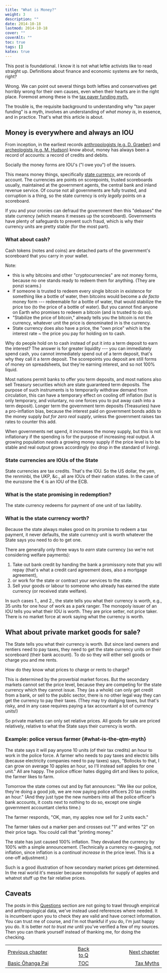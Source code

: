 ```yaml
---
title: "What is Money?"
weight: 3
description: ""
date: 2014-10-18
lastmod: 2014-10-18
cover: ""
coverAlt: ""
toc: true
tags: []
katex: true
---
```


This post is foundational. I know it is not what leftie activists like to 
read straight up. Definitions about finance and economic systems are for 
nerds, right?

Wrong. 
We can point out several things both lefties and conservatives get horribly 
wrong for their own causes, even when their hearts are in the right place. 
Foremost among these is the [tax payer funding myth.](../005_tax_myths)

The trouble is, the requisite background to understanding why 
"tax payer funding" is a myth, involves an understanding of *what money is*, 
in essence, and in practice. 
That's what this article is about.

## Money is everywhere and always an IOU

From inception, in the earliest records [anthropologists (e.g. D. Graeber)](https://en.wikipedia.org/wiki/Debt:_The_First_5000_Years) and [archeologists (e.g. M. Hudson)](https://www.semanticscholar.org/paper/The-Archaeology-of-Money%3A-Debt-versus-Barter-of-Hudson/c8917892e2512ded4e043c4a8717861fb9963123) know about, money has always been a record of accounts: a record of credits and debits. 

Socially the money forms are IOU's ("I owe you") of the issuers. 

This means money things, specifically [state currency,](https://www.levyinstitute.org/pubs/Wray_Understanding_Modern.pdf) are records of 
account. 
The currencies are points on scorepoints, trusted scoreboards usually, 
maintained at the government agents, the central bank and inland revenue 
service. Of course not all governments are fully trusted, and corruption is 
a thing, so the state currency is only *legally* points on a scoreboard. 

If you and your cronies can defraud the government then this "debases" the 
state currency (which means it messes up the scoreboard). 
Governments have plenty of safeguards to prevent such fraud, which is why 
their currency units are pretty stable (for the most part).

### What about cash? 

Cash  tokens (notes and coins) are detached parts of the government's 
scoreboard that you carry in your wallet. 

Note:
* this is why bitcoins and other "cryptocurrencies" are not money forms, 
because no one stands ready to redeem them for anything.  (They are ponzi 
scams.)
* If someone is trusted to redeem every single bitcoin in existence for 
something like a bottle of water, then bitcoins would become a *de facto* 
money form --- redeemable for a bottle of water, that would stabilize the 
price too (to the price of a bottle of water). But you cannot find anyone 
on Earth who promises to redeem a bitcoin (and is trusted to do so).
* "Stabilize the price of bitcoin," already tells you the bitcoin is not the 
currency, whatever unit the price is denominated in is the currency.
* State currency does also have a price, the "own price" which is the 
interest rate ~ the price you pay for holding on to cash.

Why do people hold on to cash instead of put it into a term deposit to earn 
the interest? 
The answer is for greater liquidity --- you can immediately spend cash, you 
cannot immediately spend out of a term deposit, that's why they call it 
a *_term_* deposit. 
The scorepoints you deposit are still forms of money on spreadsheets, but 
they're earning interest, and so not 100% liquid.

Most nations permit banks to offer you term deposits, and most nations also 
sell Treasury securities which are state guaranteed term deposits. 
The purpose of such instruments is to temporarily withdraw demand from 
circulation, this can have a temporary effect on cooling off inflation (but 
is only temporary, and voluntary, no one forces you to put away cash into a 
term deposit).
Longer term the government term deposits (Treasuries) have a pro-inflation 
bias, because the interest paid on government bonds adds to the money supply
_but for zero *real* supply_, 
unless the government raises tax rates to counter this add.

When governments net spend, it increases the money supply, but this is not 
inflationary if the spending is for the purpose of increasing real output.
A growing population _needs_ a growing money supply if the price level is 
to be stable and real output grows accordingly (no drop in the standard 
of living).


### State currencies are IOUs of the State

State currencies are tax credits. That's the IOU. 
So the US dollar, the yen, the renminbi, the UKP, &c., all are IOUs of 
their nation states. 
In the case of the eurozone the € is an IOU of the ECB.

### What is the state promising in redemption?

The state currency redeems for payment of one unit of tax liability.

### What is the state currency worth?

Because the state always makes good on its promise to redeem a tax payment, 
it never defaults, the state currency unit is worth whatever the State says 
you need to do to get one.

There are generally only three ways to *earn* state currency (so we're 
not considering welfare payments):

1. Take out bank credit by handing the bank a promissory note that you will 
repay (that's what a credit card agreement does, also a mortgage agreement),
2. or work for the state or contract your services to the state.
3. Sell your goods or labour to someone who already has earned the state 
currency (or received state welfare).

In such cases 1., and 2., the state tells you what their currency is worth, 
e.g., 35 units for one hour of work as a park ranger.
The monopoly issuer of an IOU tells you what their IOU is worth. 
They are price setter, not price taker. 
There is no market force at work saying what the currency is worth.

## What about private market goods for sale?

The State tells you what their currency is worth. 
But since land owners and rentiers need to pay taxes, they need to get the state 
currency units on their scoreboard (their bank account). 
To do so they will either sell goods or charge you and me rents.

How do they know what prices to charge or rents to charge?

This is determined by the proverbial market forces. But the secondary 
markets cannot set the price level, because they are competing for the state 
currency which they cannot issue. They (as a whole) can only get credit from 
a bank, or sell to the public sector, there is no other legal way they can 
get the currency to pay their taxes. 
(They may try dodging taxes, but that's risky, and in any case requires 
paying a tax accountant a lot of currency units!)

So private markets can only set relative prices.  All goods for sale are priced 
relatively, relative to what the State says their currency is worth.

### Example: police versus farmer {#what-is-the-qtm-myth}

The state says it will pay anyone 10 units (of their tax credits) an hour to 
work in the police force. A farmer who needs to pay taxes and electric bills 
(because electricity companies need to pay taxes) says, "Bollocks to that, I 
can grow on average 10 apples an hour, so I'll instead sell apples for one 
unit." All are happy. The police officer hates digging dirt and likes to 
police, the farmer likes to farm.

Tomorrow the state comes out and by fiat announces: "We like our police, 
they're doing a good job, we are now paying police officers 20 tax credits 
an hour."  (And they just type the new numbers into all the police officer's 
bank accounts, it costs next to nothing to do so, except one single 
government accountant clerks time.)

The farmer responds, "OK, man, my apples now sell for 2 units each."

The farmer takes out a marker pen and crosses out "1" and writes "2" on 
their price tags. You could call that "printing money."

The state has just caused 100% inflation. 
They devalued the currency by 100% with a simple announcement. 
(Technically a currency re-gauging, not inflation, since inflation is a 
*continual increase* in the price level. This is a one-off adjustment.)

Such is a good illustration of how secondary market prices get determined. 
In the real world it's messier because monopolists for supply of apples and whatnot 
stuff up the fair relative prices.


## Caveats

The posts in this [Questions](../) section are not going to trawl through 
empirical and anthropological data, we've instead  used references where needed. 
It is incumbent upon you to check they are valid and have correct information. 
You can trust me of course, and I'm not thankful if you do, I'm just happy you do. 
It is better *not to trust me* until you've verified a few of my sources.
Then you can thank yourself instead of thanking me, for doing the checking.


<table style="border-collapse: collapse; border=0;">
    <colgroup>
       <col span="1" style="width: 35%;">
       <col span="1" style="width: 10%;">
       <col span="1" style="width: 35%;">
    </colgroup>
<tr style="border: 1px solid color:#0f0f0f;">
<td style="border: 1px solid color:#0f0f0f;"><a href="../001_basic_ohangapai">Previous chapter</a></td>
<td style="border: 1px solid color:#0f0f0f; text-align:center;"><a href="../">Back to Q</a></td>
<td style="border: 1px solid color:#0f0f0f; text-align:right;"><a href="../005_tax_myths">Next chapter</a></td>
</tr>
<tr style="border: 1px solid color:#0f0f0f;">
<td style="border: 1px solid color:#0f0f0f;"><a href="../001_basic_ohangapai">Basic Ōhanga Pai </a></td>
<td style="border: 1px solid color:#0f0f0f; text-align:center;"><a href="../">TOC</a></td>
<td style="border: 1px solid color:#0f0f0f; text-align:right;"><a href="../005_tax_myths">Tax Myths</a></td>
</tr>
</table>
